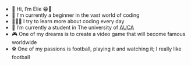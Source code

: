 - 👋 Hi, I’m Elie 😁🐺
- 👀 I'm currently a beginner in the vast world of coding
- 👨🏾‍💻 I try to learn more about coding every day
- 🌱 I’m currently a student in The university of <a href="https://auca.ac.rw/">AUCA</a>
- 🎮 One of my dreams is to create a video game that will become famous worldwide
- ⚽ One of my passions is football, playing it and watching it; I really like football

<!---
Elijah-it/Elijah-it is a ✨ special ✨ repository because its `README.md` (this file) appears on your GitHub profile.
You can click the Preview link to take a look at your changes.
--->
